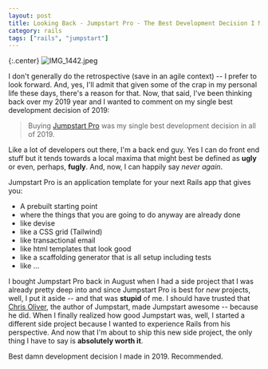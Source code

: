 ```yaml
---
layout: post
title: Looking Back - Jumpstart Pro - The Best Development Decision I Made in 2019
category: rails
tags: ["rails", "jumpstart"]
---
```

{:.center}
![IMG_1442.jpeg](/blog/assets/IMG_1442.jpeg)

I don't generally do the retrospective (save in an agile context) -- I prefer to look forward.  And, yes, I'll admit that given some of the crap in my personal life these days, there's a reason for that.  Now, that said, I've been thinking back over my 2019 year and I wanted to comment on my single best development decision of 2019:

> Buying [Jumpstart Pro](https://jumpstartrails.com/) was my single best development decision in all of 2019.

Like a lot of developers out there, I'm a back end guy.  Yes I can do front end stuff but it tends towards a local maxima that might best be defined as **ugly** or even, perhaps, **fugly**.  And, now, I can happily say *never again*.

Jumpstart Pro is an application template for your next Rails app that gives you:

* A prebuilt starting point
* where the things that you are going to do anyway are already done
* like devise
* like a CSS grid (Tailwind) 
* like transactional email
* like html templates that look good
* like a scaffolding generator that is all setup including tests
* like ...

I bought Jumpstart Pro back in August when I had a side project that I was already pretty deep into and since Jumpstart Pro is best for *new* projects, well, I put it aside -- and that was **stupid** of me.  I should have trusted that [Chris Oliver](https://www.gorails.com/), the author of Jumpstart, made Jumpstart awesome -- because he did.  When I finally realized how good Jumpstart was, well, I started a different side project because I wanted to experience Rails from his perspective.  And now that I'm about to ship this new side project, the only thing I have to say is **absolutely worth it**.  

Best damn development decision I made in 2019.  Recommended.